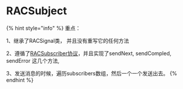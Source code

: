 # RACSubject



{% hint style="info" %}
重点：

1、继承了RACSignal类， 并且没有重写它的任何方法

2、遵循了[RACSubscriber协议](../../racsubscriber.md)，并且实现了sendNext, sendCompled, sendError 这几个方法,

3、发送消息的时候，遍历subscribers数组，然后一个一个发送出去。
{% endhint %}

####



